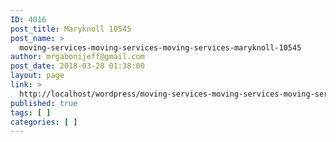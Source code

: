 ```yaml
---
ID: 4016
post_title: Maryknoll 10545
post_name: >
  moving-services-moving-services-moving-services-maryknoll-10545
author: mrgabonijeff@gmail.com
post_date: 2018-03-28 01:38:00
layout: page
link: >
  http://localhost/wordpress/moving-services-moving-services-moving-services-maryknoll-10545/
published: true
tags: [ ]
categories: [ ]
---
```

